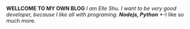 **WELLCOME TO MY OWN BLOG**
*I am Elle Shu. I want to be very good developer, because I like all with programing*.
***Nodejs, Python*** *-I like so much more. 
